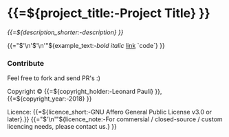 # {{=${project_title:-Project Title} }}
*{{=${description_shorter:-description} }}*

{{="$'\n'$'\n'"${example_text:-_bold_ *italic* [link](https://example.com) \`code\`} }}
 

### Contribute

Feel free to fork and send PR's :)

Copyright © {{=${copyright_holder:-Leonard Pauli} }}, {{=${copyright_year:-2018} }}

Licence: {{=${licence_short:-GNU Affero General Public License v3.0 or later}.}}
{{="$'\n'"${licence_note:-For commersial / closed-source / custom licencing needs, please contact us.} }}
